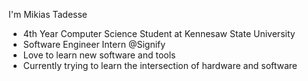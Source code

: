 I'm Mikias Tadesse <br>
* 4th Year Computer Science Student at Kennesaw State University <br>
* Software Engineer Intern @Signify <br>
* Love to learn new software and tools <br>
* Currently trying to learn the intersection of hardware and software <br>
